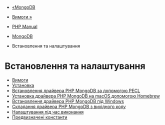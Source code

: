 - [«MongoDB](set.mongodb.md)
- [Вимоги »](mongodb.requirements.md)

- [PHP Manual](index.md)
- [MongoDB](set.mongodb.md)
-   Встановлення та налаштування

# Встановлення та налаштування

- [Вимоги](mongodb.requirements.md)
- [Установка](mongodb.installation.md)
- [Встановлення драйвера PHP MongoDB за допомогою
PECL](mongodb.installation.pecl.md)
- [Установка драйвера PHP MongoDB на macOS допомогою
Homebrew](mongodb.installation.homebrew.md)
- [Встановлення драйвера PHP MongoDB під
Windows](mongodb.installation.windows.md)
- [Складання драйвера PHP MongoDB з вихідного
коду](mongodb.installation.manual.md)
- [Налаштування під час виконання](mongodb.configuration.md)
- [Предвизначені константи](mongodb.constants.md)
